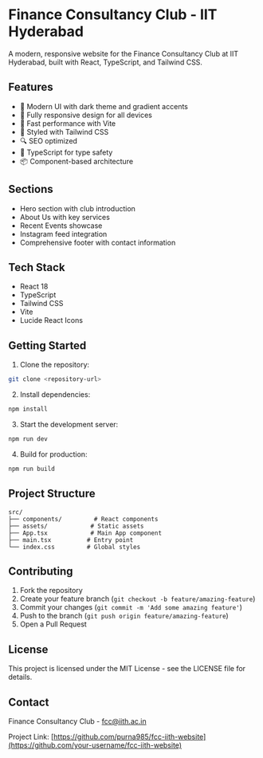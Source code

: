 # Finance Consultancy Club - IIT Hyderabad

A modern, responsive website for the Finance Consultancy Club at IIT Hyderabad, built with React, TypeScript, and Tailwind CSS.

## Features

- 🎨 Modern UI with dark theme and gradient accents
- 📱 Fully responsive design for all devices
- 🚀 Fast performance with Vite
- 💅 Styled with Tailwind CSS
- 🔍 SEO optimized
- 🎯 TypeScript for type safety
- 📦 Component-based architecture

## Sections

- Hero section with club introduction
- About Us with key services
- Recent Events showcase
- Instagram feed integration
- Comprehensive footer with contact information

## Tech Stack

- React 18
- TypeScript
- Tailwind CSS
- Vite
- Lucide React Icons

## Getting Started

1. Clone the repository:
```bash
git clone <repository-url>
```

2. Install dependencies:
```bash
npm install
```

3. Start the development server:
```bash
npm run dev
```

4. Build for production:
```bash
npm run build
```

## Project Structure

```
src/
├── components/         # React components
├── assets/            # Static assets
├── App.tsx            # Main App component
├── main.tsx          # Entry point
└── index.css         # Global styles
```

## Contributing

1. Fork the repository
2. Create your feature branch (`git checkout -b feature/amazing-feature`)
3. Commit your changes (`git commit -m 'Add some amazing feature'`)
4. Push to the branch (`git push origin feature/amazing-feature`)
5. Open a Pull Request

## License

This project is licensed under the MIT License - see the LICENSE file for details.

## Contact

Finance Consultancy Club - fcc@iith.ac.in

Project Link: [https://github.com/purna985/fcc-iith-website](https://github.com/your-username/fcc-iith-website)